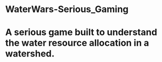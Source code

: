 # WaterWars-Serious_Gaming
<h1>A serious game built to understand the water resource allocation in a watershed.</h1>

<a href="WaterWars_GUI.JPG"></a>
